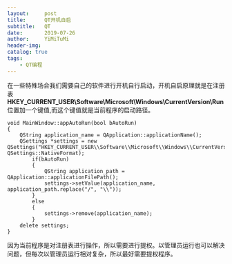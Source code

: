 ```yaml
---
layout:     post
title:      QT开机自启
subtitle:   QT
date:       2019-07-26
author:     YiMiTuMi
header-img: 
catalog: true
tags:
    - QT编程
---
```

在一些特殊场合我们需要自己的软件进行开机自行启动，开机自启原理就是在注册表**HKEY_CURRENT_USER\\Software\\Microsoft\\Windows\\CurrentVersion\\Run**位置加一个键值,而这个键值就是当前程序的启动路径。

	void MainWindow::appAutoRun(bool bAutoRun)
	{
	    QString application_name = QApplication::applicationName();
	    QSettings *settings = new QSettings("HKEY_CURRENT_USER\\Software\\Microsoft\\Windows\\CurrentVersion\\Run", QSettings::NativeFormat);
	        if(bAutoRun)
	        {
	            QString application_path = QApplication::applicationFilePath();
	            settings->setValue(application_name, application_path.replace("/", "\\"));
	        }
	        else
	        {
	            settings->remove(application_name);
	        }
	    delete settings;
	}

因为当前程序是对注册表进行操作，所以需要进行提权。以管理员运行也可以解决问题，但每次以管理员运行相对复杂，所以最好需要提权程序。
